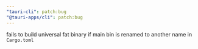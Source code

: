 ```yaml
---
"tauri-cli": patch:bug
"@tauri-apps/cli": patch:bug
---
```


fails to build universal fat binary if main bin is renamed to another name in `Cargo.toml`
